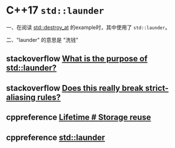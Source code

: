 # C++17 `std::launder`

一、在阅读 [std::destroy_at](https://en.cppreference.com/w/cpp/memory/destroy_at) 的example时，其中使用了 `std::launder`。

二、"launder" 的意思是 "洗钱"

## stackoverflow [What is the purpose of std::launder?](https://stackoverflow.com/questions/39382501/what-is-the-purpose-of-stdlaunder)

## stackoverflow [Does this really break strict-aliasing rules?](https://stackoverflow.com/questions/27003727/does-this-really-break-strict-aliasing-rules)



## cppreference [Lifetime # Storage reuse](https://en.cppreference.com/w/cpp/language/lifetime#Storage_reuse)



## cppreference [std::launder](https://en.cppreference.com/w/cpp/utility/launder)